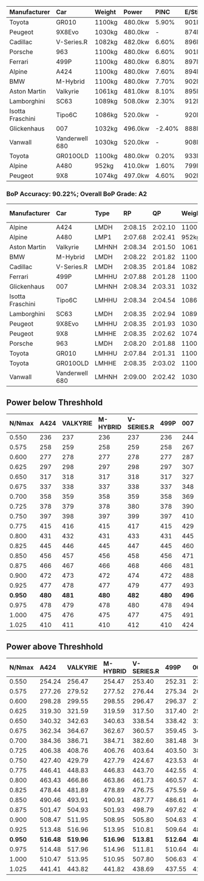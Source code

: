 | Manufacturer     | Car            | Weight | Power   | PINC    | E/Stint | FDS     |
|:-|:-|:-|:-|:-|:-|:-|
| Toyota           | GR010          | 1100kg | 480.0kw | 5.90%   | 901MJ   | 200kph  |
| Peugeot          | 9X8Evo         | 1030kg | 480.0kw |    -    | 874MJ   | 190kph  |
| Cadillac         | V-Series.R     | 1082kg | 482.0kw | 6.60%   | 896MJ   |    -    |
| Porsche          | 963            | 1100kg | 480.0kw | 6.60%   | 901MJ   |    -    |
| Ferrari          | 499P           | 1100kg | 480.0kw | 6.80%   | 897MJ   | 200kph  |
| Alpine           | A424           | 1100kg | 480.0kw | 7.60%   | 894MJ   |    -    |
| BMW              | M-Hybrid       | 1100kg | 480.0kw | 7.70%   | 902MJ   |    -    |
| Aston Martin     | Valkyrie       | 1061kg | 481.0kw | 8.10%   | 895MJ   |    -    |
| Lamborghini      | SC63           | 1089kg | 508.0kw | 2.30%   | 912MJ   |    -    |
| Isotta Fraschini | Tipo6C         | 1086kg | 520.0kw |    -    | 920MJ   | 190kph  |
| Glickenhaus      | 007            | 1032kg | 496.0kw | -2.40%  | 888MJ   |    -    |
| Vanwall          | Vanderwell 680 | 1030kg | 520.0kw |    -    | 908MJ   |    -    |
| Toyota           | GR010OLD       | 1100kg | 480.0kw | 0.20%   | 933MJ   | 180kph  |
| Alpine           | A480           | 952kg  | 410.0kw | 1.60%   | 799MJ   |    -    |
| Peugeot          | 9X8            | 1074kg | 497.0kw | 4.60%   | 902MJ   | 150kph  |

### BoP Accuracy: 90.22%; Overall BoP Grade: A2
| Manufacturer     | Car            | Type  | RP      | QP      | Weight | Power¹  | Threshhold | PINC    | Power²   | E/Stint | AVG Vmax  | FDS     | RDLC | L/Stint | BOP-Grade | Model Accuracy | Model Points | Match%  | SimDiff |
|:-|:-|:-|:-|:-|:-|:-|:-|:-|:-|:-|:-|:-|:-|:-|:-|:-|:-|:-|:-|
| Alpine           | A424           | LMDH  | 2:08.15 | 2:02.10 | 1100kg | 480.0kw | 210.0kph   | 7.60%   | 516.50kw |  894MJ  | 289.88kph |    -    | 0.98 | 25      | ~A1       | 99.31%         | 2573         | 97.08%  | #       |
| Alpine           | A480           | LMP1  | 2:07.68 | 2:02.41 |  952kg | 410.0kw | 210.0kph   | 1.60%   | 416.60kw |  799MJ  | 291.54kph |    -    | 0.98 | 23      | -C1       | 94.60%         | 1683         | 79.15%  | -0.88   |
| Aston Martin     | Valkyrie       | LMHNH | 2:08.34 | 2:01.50 | 1061kg | 481.0kw | 210.0kph   | 8.10%   | 520.00kw |  895MJ  | 294.85kph |    -    | 1.01 | 25      | +B2       | 100.00%        | 630          | 80.06%  | #       |
| BMW              | M-Hybrid       | LMDH  | 2:08.22 | 2:01.82 | 1100kg | 480.0kw | 210.0kph   | 7.70%   | 517.00kw |  902MJ  | 291.75kph |    -    | 0.97 | 25      | ~A1       | 99.41%         | 2544         | 100.00% | #       |
| Cadillac         | V-Series.R     | LMDH  | 2:08.35 | 2:01.84 | 1082kg | 482.0kw | 210.0kph   | 6.60%   | 513.80kw |  896MJ  | 294.31kph |    -    | 0.99 | 25      | +A2       | 99.30%         | 4946         | 94.02%  | #       |
| Ferrari          | 499P           | LMHHU | 2:07.88 | 2:01.28 | 1100kg | 480.0kw | 210.0kph   | 6.80%   | 512.60kw |  897MJ  | 293.58kph | 200kph  | 1.01 | 25      | -B2       | 100.00%        | 8223         | 84.46%  | #       |
| Glickenhaus      | 007            | LMHNH | 2:08.34 | 2:03.31 | 1032kg | 496.0kw | 210.0kph   | -2.40%  | 484.10kw |  888MJ  | 297.83kph |    -    | 0.96 | 25      | ~A1       | 93.86%         | 2169         | 98.90%  | +1.71   |
| Isotta Fraschini | Tipo6C         | LMHHU | 2:08.34 | 2:04.54 | 1086kg | 520.0kw | 210.0kph   |    -    | 520.00kw |  920MJ  | 297.34kph | 190kph  | 1.03 | 25      | +C1       | 97.73%         | 129          | 76.55%  | +2.25   |
| Lamborghini      | SC63           | LMDH  | 2:08.35 | 2:02.94 | 1089kg | 508.0kw | 210.0kph   | 2.30%   | 519.70kw |  912MJ  | 291.48kph |    -    | 1.02 | 25      | ~A1       | 98.78%         | 813          | 99.68%  | +2.04   |
| Peugeot          | 9X8Evo         | LMHHU | 2:08.35 | 2:01.93 | 1030kg | 480.0kw | 210.0kph   |    -    | 480.00kw |  874MJ  | 301.32kph | 190kph  | 1.03 | 25      | +A2       | 96.77%         | 2307         | 91.39%  | #       |
| Peugeot          | 9X8            | LMHHE | 2:08.35 | 2:02.62 | 1074kg | 497.0kw | 210.0kph   | 4.60%   | 519.90kw |  902MJ  | 291.74kph | 150kph  | 1.01 | 25      | ~A1       | 97.99%         | 5010         | 100.00% | +0.91   |
| Porsche          | 963            | LMDH  | 2:08.20 | 2:01.88 | 1100kg | 480.0kw | 210.0kph   | 6.60%   | 511.70kw |  901MJ  | 290.53kph |    -    | 0.97 | 25      | ~A1       | 99.86%         | 11699        | 97.82%  | #       |
| Toyota           | GR010          | LMHHU | 2:07.84 | 2:01.31 | 1100kg | 480.0kw | 210.0kph   | 5.90%   | 508.30kw |  901MJ  | 291.97kph | 200kph  | 1.01 | 25      | -B2       | 99.63%         | 6190         | 83.90%  | #       |
| Toyota           | GR010OLD       | LMHHE | 2:08.35 | 2:03.02 | 1100kg | 480.0kw | 210.0kph   | 0.20%   | 481.00kw |  933MJ  | 291.76kph | 180kph  | 1.00 | 25      | +B1       | 93.47%         | 1031         | 89.30%  | +1.34   |
| Vanwall          | Vanderwell 680 | LMHNH | 2:09.00 | 2:02.42 | 1030kg | 520.0kw | 0.0kph     |    -    | 520.00kw |  908MJ  | 298.06kph |    -    | 1.02 | 25      | +B2       | 94.33%         | 632          | 80.92%  | +0.40   |

## Power below Threshhold
| N/Nmax    | A424    | VALKYRIE | M-HYBRID | V-SERIES.R | 499P    | 007     | TIPO6C  | SC63    | 9X8EVO  | 9X8     | 963     | GR010   | GR010OLD | VANDERWELL 680 | ​     | RPM      | A480       |
|:-|:-|:-|:-|:-|:-|:-|:-|:-|:-|:-|:-|:-|:-|:-|:-|:-|:-|
|  0.550    |  236    |  237     |  236     |  237       |  236    |  244    |  256    |  250    |  236    |  245    |  236    |  236    |  236     |  256           |  ​    |   --     |   -        |
|  0.575    |  258    |  259     |  258     |  259       |  258    |  267    |  279    |  273    |  258    |  267    |  258    |  258    |  258     |  279           |  ​    |   --     |   -        |
|  0.600    |  277    |  278     |  277     |  278       |  277    |  287    |  300    |  293    |  277    |  287    |  277    |  277    |  277     |  300           |  ​    |   --     |   -        |
|  0.625    |  297    |  298     |  297     |  298       |  297    |  307    |  322    |  314    |  297    |  307    |  297    |  297    |  297     |  322           |  ​    |   --     |   -        |
|  0.650    |  317    |  318     |  317     |  318       |  317    |  327    |  343    |  335    |  317    |  328    |  317    |  317    |  317     |  343           |  ​    |   --     |   -        |
|  0.675    |  337    |  338     |  337     |  338       |  337    |  348    |  365    |  357    |  337    |  349    |  337    |  337    |  337     |  365           |  ​    |   --     |   -        |
|  0.700    |  358    |  359     |  358     |  359       |  358    |  369    |  387    |  378    |  358    |  370    |  358    |  358    |  358     |  387           |  ​    |   --     |   -        |
|  0.725    |  378    |  379     |  378     |  380       |  378    |  390    |  409    |  399    |  378    |  391    |  378    |  378    |  378     |  409           |  ​    |   --     |   -        |
|  0.750    |  397    |  398     |  397     |  399       |  397    |  410    |  430    |  420    |  397    |  411    |  397    |  397    |  397     |  430           |  ​    |   --     |   -        |
|  0.775    |  415    |  416     |  415     |  417       |  415    |  429    |  449    |  439    |  415    |  429    |  415    |  415    |  415     |  449           |  ​    |  5000    |  -3213569  |
|  0.800    |  431    |  432     |  431     |  433       |  431    |  445    |  467    |  456    |  431    |  446    |  431    |  431    |  431     |  467           |  ​    |  5500    |  -3499979  |
|  0.825    |  445    |  446     |  445     |  447       |  445    |  460    |  482    |  471    |  445    |  461    |  445    |  445    |  445     |  482           |  ​    |  5999    |  -3800400  |
|  0.850    |  456    |  457     |  456     |  458       |  456    |  471    |  494    |  483    |  456    |  472    |  456    |  456    |  456     |  494           |  ​    |  6499    |  -4114832  |
|  0.875    |  466    |  467     |  466     |  468       |  466    |  481    |  505    |  493    |  466    |  482    |  466    |  466    |  466     |  505           |  ​    |  7000    |  -4443276  |
|  0.900    |  472    |  473     |  472     |  474       |  472    |  488    |  512    |  500    |  472    |  489    |  472    |  472    |  472     |  512           |  ​    |  7500    |  -4785730  |
|  0.925    |  477    |  478     |  477     |  479       |  477    |  493    |  517    |  505    |  477    |  494    |  477    |  477    |  477     |  517           |  ​    |  8000    |  407       |
| **0.950** | **480** | **481**  | **480**  | **482**    | **480** | **496** | **520** | **508** | **480** | **497** | **480** | **480** | **480**  | **520**        | **​** | **8499** | **410**    |
|  0.975    |  478    |  479     |  478     |  480       |  478    |  494    |  518    |  506    |  478    |  495    |  478    |  478    |  478     |  518           |  ​    |  9000    |  205       |
|  1.000    |  475    |  476     |  475     |  477       |  475    |  491    |  514    |  503    |  475    |  492    |  475    |  475    |  475     |  514           |  ​    |   --     |   -        |
|  1.025    |  410    |  411     |  410     |  412       |  410    |  424    |  444    |  434    |  410    |  424    |  410    |  410    |  410     |  444           |  ​    |   --     |   -        |

## Power above Threshhold
| N/Nmax    | A424       | VALKYRIE   | M-HYBRID   | V-SERIES.R | 499P       | 007        | TIPO6C  | SC63       | 9X8EVO  | 9X8        | 963        | GR010      | GR010OLD   | VANDERWELL 680 | ​     | RPM      | A480            |
|:-|:-|:-|:-|:-|:-|:-|:-|:-|:-|:-|:-|:-|:-|:-|:-|:-|:-|
|  0.550    |  254.24    |  256.47    |  254.47    |  253.40    |  252.31    |  238.05    |  256    |  256.34    |  236    |  256.43    |  252.34    |  250.16    |  236.47    |  256           |  ​    |   --     |  0.00           |
|  0.575    |  277.26    |  279.52    |  277.52    |  276.44    |  275.34    |  260.05    |  279    |  279.37    |  258    |  279.46    |  275.37    |  273.17    |  258.52    |  279           |  ​    |   --     |  0.00           |
|  0.600    |  298.28    |  299.55    |  298.55    |  296.47    |  296.37    |  279.06    |  300    |  299.39    |  277    |  299.50    |  295.39    |  293.18    |  277.55    |  300           |  ​    |   --     |  0.00           |
|  0.625    |  319.30    |  321.59    |  319.59    |  317.50    |  317.40    |  299.06    |  322    |  321.42    |  297    |  321.53    |  316.42    |  314.20    |  297.59    |  322           |  ​    |   --     |  0.00           |
|  0.650    |  340.32    |  342.63    |  340.63    |  338.54    |  338.42    |  320.06    |  343    |  342.45    |  317    |  342.57    |  337.45    |  335.21    |  317.63    |  343           |  ​    |   --     |  0.00           |
|  0.675    |  362.34    |  364.67    |  362.67    |  360.57    |  359.45    |  340.07    |  365    |  364.48    |  337    |  364.60    |  359.48    |  357.22    |  337.67    |  365           |  ​    |   --     |  0.00           |
|  0.700    |  384.36    |  386.71    |  384.71    |  382.60    |  381.48    |  361.07    |  387    |  386.51    |  358    |  386.64    |  380.51    |  378.24    |  358.72    |  387           |  ​    |   --     |  0.00           |
|  0.725    |  406.38    |  408.76    |  406.76    |  403.64    |  403.50    |  381.08    |  409    |  408.54    |  378    |  408.68    |  402.53    |  399.25    |  378.76    |  409           |  ​    |   --     |  0.00           |
|  0.750    |  427.40    |  429.79    |  427.79    |  424.67    |  423.53    |  400.08    |  430    |  429.57    |  397    |  429.71    |  422.56    |  420.26    |  397.79    |  430           |  ​    |   --     |  0.00           |
|  0.775    |  446.41    |  448.83    |  446.83    |  443.70    |  442.55    |  418.08    |  449    |  448.59    |  415    |  448.74    |  441.59    |  439.28    |  415.83    |  449           |  ​    |  5000    |  -3,269,382.17  |
|  0.800    |  463.43    |  466.86    |  463.86    |  461.73    |  460.57    |  435.09    |  467    |  466.61    |  431    |  466.77    |  459.61    |  456.29    |  431.86    |  467           |  ​    |  5500    |  -3,560,765.89  |
|  0.825    |  478.44    |  481.89    |  478.89    |  476.75    |  475.59    |  449.09    |  482    |  481.63    |  445    |  481.80    |  474.63    |  471.30    |  445.89    |  482           |  ​    |  5999    |  -3,866,404.78  |
|  0.850    |  490.46    |  493.91    |  490.91    |  487.77    |  486.61    |  460.09    |  494    |  493.65    |  456    |  493.82    |  485.65    |  483.30    |  456.91    |  494           |  ​    |  6499    |  -4,186,297.83  |
|  0.875    |  501.47    |  504.93    |  501.93    |  498.79    |  497.62    |  470.09    |  505    |  504.66    |  466    |  504.84    |  496.66    |  493.31    |  466.93    |  505           |  ​    |  7000    |  -4,520,445.03  |
|  0.900    |  508.47    |  511.95    |  508.95    |  505.80    |  504.63    |  476.09    |  512    |  511.67    |  472    |  511.85    |  503.67    |  500.31    |  472.94    |  512           |  ​    |  7500    |  -4,868,847.41  |
|  0.925    |  513.48    |  516.96    |  513.95    |  510.81    |  509.64    |  481.10    |  517    |  516.68    |  477    |  516.86    |  508.68    |  505.32    |  477.95    |  517           |  ​    |  8000    |  414.56         |
| **0.950** | **516.48** | **519.96** | **516.96** | **513.81** | **512.64** | **484.10** | **520** | **519.68** | **480** | **519.86** | **511.68** | **508.32** | **480.96** | **520**        | **​** | **8499** | **417.56**      |
|  0.975    |  514.48    |  517.96    |  514.96    |  511.81    |  510.64    |  482.10    |  518    |  517.68    |  478    |  517.86    |  509.68    |  506.32    |  478.96    |  518           |  ​    |  9000    |  208.28         |
|  1.000    |  510.47    |  513.95    |  510.95    |  507.80    |  506.63    |  479.10    |  514    |  513.68    |  475    |  513.85    |  505.67    |  503.32    |  475.95    |  514           |  ​    |   --     |  0.00           |
|  1.025    |  441.41    |  443.82    |  441.82    |  438.69    |  437.55    |  413.08    |  444    |  443.58    |  410    |  443.74    |  436.58    |  434.27    |  410.82    |  444           |  ​    |   --     |  0.00           |
